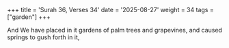 +++
title = 'Surah 36, Verses 34'
date = '2025-08-27'
weight = 34
tags = ["garden"]
+++

And We have placed in it gardens of palm trees and grapevines, and caused springs to gush forth in it,